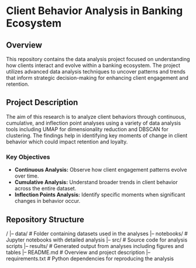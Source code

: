 # Client Behavior Analysis in Banking Ecosystem

## Overview

This repository contains the data analysis project focused on understanding how clients interact and evolve within a banking ecosystem. The project utilizes advanced data analysis techniques to uncover patterns and trends that inform strategic decision-making for enhancing client engagement and retention.

## Project Description

The aim of this research is to analyze client behaviors through continuous, cumulative, and inflection point analyses using a variety of data analysis tools including UMAP for dimensionality reduction and DBSCAN for clustering. The findings help in identifying key moments of change in client behavior which could impact retention and loyalty.

### Key Objectives

- **Continuous Analysis:** Observe how client engagement patterns evolve over time.
- **Cumulative Analysis:** Understand broader trends in client behavior across the entire dataset.
- **Inflection Points Analysis:** Identify specific moments when significant changes in behavior occur.

## Repository Structure

/
|– data/                        # Folder containing datasets used in the analyses
|– notebooks/                   # Jupyter notebooks with detailed analysis
|– src/                         # Source code for analysis scripts
|– results/                     # Generated output from analyses including figures and tables
|– README.md                    # Overview and project description
|– requirements.txt             # Python dependencies for reproducing the analysis
